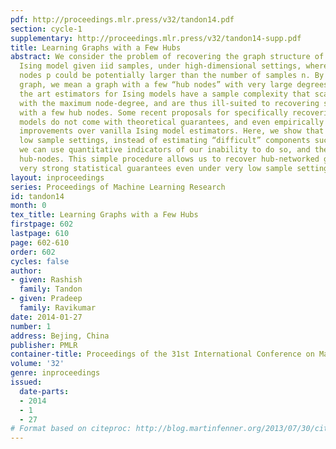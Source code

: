 ```yaml
---
pdf: http://proceedings.mlr.press/v32/tandon14.pdf
section: cycle-1
supplementary: http://proceedings.mlr.press/v32/tandon14-supp.pdf
title: Learning Graphs with a Few Hubs
abstract: We consider the problem of recovering the graph structure of a “hub-networked”
  Ising model given iid samples, under high-dimensional settings, where number of
  nodes p could be potentially larger than the number of samples n. By a “hub-networked”
  graph, we mean a graph with a few “hub nodes” with very large degrees. State of
  the art estimators for Ising models have a sample complexity that scales polynomially
  with the maximum node-degree, and are thus ill-suited to recovering such graphs
  with a few hub nodes. Some recent proposals for specifically recovering hub graphical
  models do not come with theoretical guarantees, and even empirically provide limited
  improvements over vanilla Ising model estimators. Here, we show that under such
  low sample settings, instead of estimating “difficult” components such as hub-neighborhoods,
  we can use quantitative indicators of our inability to do so, and thereby identify
  hub-nodes. This simple procedure allows us to recover hub-networked graphs with
  very strong statistical guarantees even under very low sample settings.
layout: inproceedings
series: Proceedings of Machine Learning Research
id: tandon14
month: 0
tex_title: Learning Graphs with a Few Hubs
firstpage: 602
lastpage: 610
page: 602-610
order: 602
cycles: false
author:
- given: Rashish
  family: Tandon
- given: Pradeep
  family: Ravikumar
date: 2014-01-27
number: 1
address: Bejing, China
publisher: PMLR
container-title: Proceedings of the 31st International Conference on Machine Learning
volume: '32'
genre: inproceedings
issued:
  date-parts:
  - 2014
  - 1
  - 27
# Format based on citeproc: http://blog.martinfenner.org/2013/07/30/citeproc-yaml-for-bibliographies/
---
```

